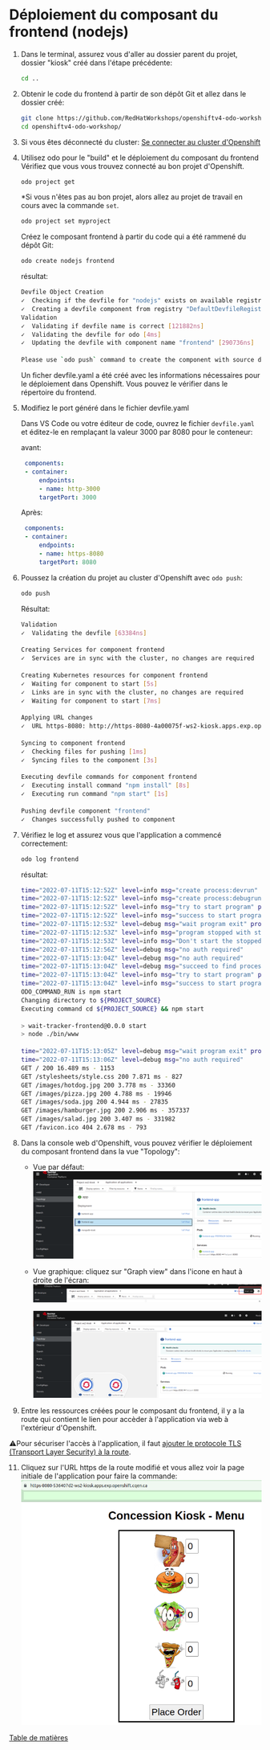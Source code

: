 # Déploiement du composant du frontend (nodejs)

1. Dans le terminal, assurez vous d'aller au dossier parent du projet, dossier "kiosk" créé dans l'étape précédente:
    ```bash
    cd ..
    ```
2. Obtenir le code du frontend à partir de son dépôt Git et allez dans le dossier créé:
    ```bash
    git clone https://github.com/RedHatWorkshops/openshiftv4-odo-workshop.git
    cd openshiftv4-odo-workshop/
    ```
3. Si vous êtes déconnecté du cluster: [Se connecter au cluster d'Openshift](../../Outils/ODO/README.md#se-connecter-au-cluster-dopenshift)
   

4. Utilisez odo pour le "build" et le déploiement du composant du frontend
    Vérifiez que vous vous trouvez connecté au bon projet d'Openshift.
    ```bash
    odo project get
    ```
    *Si vous n'êtes pas au bon projet, alors allez au projet de travail en cours avec la commande `set`.
    ```bash
    odo project set myproject
    ```
    Créez le composant frontend à partir du code qui a été rammené du dépôt Git:
    ```bash
    odo create nodejs frontend
    ```
    résultat:
    ```bash
    Devfile Object Creation
    ✓  Checking if the devfile for "nodejs" exists on available registries [89367ns]
    ✓  Creating a devfile component from registry "DefaultDevfileRegistry" [1s]
    Validation
    ✓  Validating if devfile name is correct [121882ns]
    ✓  Validating the devfile for odo [4ms]
    ✓  Updating the devfile with component name "frontend" [290736ns]

    Please use `odo push` command to create the component with source deployed
    ```
    Un ficher devfile.yaml a été créé avec les informations nécessaires pour le déploiement dans Openshift. Vous pouvez le vérifier dans le répertoire du frontend.
   
5. Modifiez le port généré dans le fichier devfile.yaml

   Dans VS Code ou votre éditeur de code, ouvrez le fichier `devfile.yaml` et éditez-le en remplaçant la valeur 3000 par 8080 pour le conteneur:

   avant:
   ```yaml
    components:
    - container:
        endpoints:
        - name: http-3000
        targetPort: 3000    
   ```
   Après:
   ```yaml
    components:
    - container:
        endpoints:
        - name: https-8080
        targetPort: 8080     
   ```

6. Poussez la création du projet au cluster d'Openshift avec `odo push`:
    ```bash
    odo push
    ```
    Résultat:
    ```bash
    Validation
    ✓  Validating the devfile [63384ns]

    Creating Services for component frontend
    ✓  Services are in sync with the cluster, no changes are required

    Creating Kubernetes resources for component frontend
    ✓  Waiting for component to start [5s]
    ✓  Links are in sync with the cluster, no changes are required
    ✓  Waiting for component to start [7ms]

    Applying URL changes
    ✓  URL https-8080: http://https-8080-4a00075f-ws2-kiosk.apps.exp.openshift.cqen.ca/ created

    Syncing to component frontend
    ✓  Checking files for pushing [1ms]
    ✓  Syncing files to the component [3s]

    Executing devfile commands for component frontend
    ✓  Executing install command "npm install" [8s]
    ✓  Executing run command "npm start" [1s]

    Pushing devfile component "frontend"
    ✓  Changes successfully pushed to component
    ```
7. Vérifiez le log et assurez vous que l'application a commencé correctement:
    ```bash
    odo log frontend
    ```
    résultat:
    ```bash
    time="2022-07-11T15:12:52Z" level=info msg="create process:devrun" 
    time="2022-07-11T15:12:52Z" level=info msg="create process:debugrun" 
    time="2022-07-11T15:12:52Z" level=info msg="try to start program" program=devrun 
    time="2022-07-11T15:12:52Z" level=info msg="success to start program" program=devrun 
    time="2022-07-11T15:12:53Z" level=debug msg="wait program exit" program=devrun 
    time="2022-07-11T15:12:53Z" level=info msg="program stopped with status:exit status 0" program=devrun 
    time="2022-07-11T15:12:53Z" level=info msg="Don't start the stopped program because its autorestart flag is false" program=devrun 
    time="2022-07-11T15:12:56Z" level=debug msg="no auth required" 
    time="2022-07-11T15:13:04Z" level=debug msg="no auth required" 
    time="2022-07-11T15:13:04Z" level=debug msg="succeed to find process:devrun" 
    time="2022-07-11T15:13:04Z" level=info msg="try to start program" program=devrun 
    time="2022-07-11T15:13:04Z" level=info msg="success to start program" program=devrun 
    ODO_COMMAND_RUN is npm start
    Changing directory to ${PROJECT_SOURCE}
    Executing command cd ${PROJECT_SOURCE} && npm start

    > wait-tracker-frontend@0.0.0 start
    > node ./bin/www

    time="2022-07-11T15:13:05Z" level=debug msg="wait program exit" program=devrun 
    time="2022-07-11T15:13:06Z" level=debug msg="no auth required" 
    GET / 200 16.489 ms - 1153
    GET /stylesheets/style.css 200 7.871 ms - 827
    GET /images/hotdog.jpg 200 3.778 ms - 33360
    GET /images/pizza.jpg 200 4.788 ms - 19946
    GET /images/soda.jpg 200 4.944 ms - 27835
    GET /images/hamburger.jpg 200 2.906 ms - 357337
    GET /images/salad.jpg 200 3.407 ms - 331982
    GET /favicon.ico 404 2.678 ms - 793
    ```

8. Dans la console web d'Openshift, vous pouvez vérifier le déploiement du composant frontend dans la vue "Topology":

   - Vue par défaut:
        ![ocp-console-web-frontend-kiosk-deploye-vue-defaut](images/oc-web-console-kiosk-frontend-backend-default-view.png)
   - Vue graphique: cliquez sur "Graph view" dans l'icone en haut à droite de l'écran:
        ![ocp-console-web-options-vue-topology](../Commun/images/ocp-web-console-topology-views.png)

        ![ocp-console-web-frontend-kiosk-deploye](images/oc-web-console-kiosk-backend-frontend-deployed.png)

9.  Entre les ressources créées pour le composant du frontend, il y a la route qui contient le lien pour accèder à l'application via web à l'extérieur d'Openshift.
   
   :warning:Pour sécuriser l'accès à l'application, il faut [ajouter le protocole TLS (Transport Layer Security) à la route](../Commun/Ajout-Securite-SSL-a-LApplication.md).

11. Cliquez sur l'URL https de la route modifié et vous allez voir la page initiale de l'application pour faire la commande:
   ![kiosk-ui-faire-commande](images/kiosk-ui-home.png)


[Table de matières](README.md)